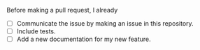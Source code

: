 Before making a pull request, I already

- [ ] Communicate the issue by making an issue in this repository.
- [ ] Include tests.
- [ ] Add a new documentation for my new feature.